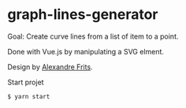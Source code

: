 # graph-lines-generator

Goal: Create curve lines from a list of item to a point.

Done with Vue.js by manipulating a SVG elment.

Design by [Alexandre Frits](https://github.com/Alexfrits).

Start projet

```bash
$ yarn start
```
